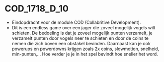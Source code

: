 # COD_1718_D_10
* Eindopdracht voor de module COD (Collabritive Development).
* Dit is een endless game over een jager die zoveel mogelijk vogels wilt schieten. De bedoeling is dat je zoveel mogelijk punten verzamelt, je verzamelt punten door vogels neer te schieten en door de coins te nemen die zich boven een obstakel bevinden. Daarnaast kan je ook powerups en powerdowns krijgen zoals 2x coins, slowmotion, snelheid, min-punten,...
Hoe verder je je in het spel bevindt hoe sneller het word.
